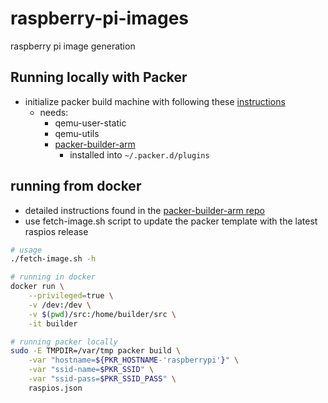 # raspberry-pi-images
raspberry pi image generation

## Running locally with Packer
- initialize packer build machine with following these [instructions](https://linuxhit.com/build-a-raspberry-pi-image-packer-packer-builder-arm/)
    - needs: 
        - qemu-user-static 
        - qemu-utils
        - [packer-builder-arm](https://github.com/mkaczanowski/packer-builder-arm)
            - installed into `~/.packer.d/plugins`

## running from docker 
- detailed instructions found in the [packer-builder-arm repo](https://github.com/mkaczanowski/packer-builder-arm) 
- use fetch-image.sh script to update the packer template with the latest raspios release

```sh
# usage 
./fetch-image.sh -h

# running in docker
docker run \
    --privileged=true \
    -v /dev:/dev \
    -v $(pwd)/src:/home/builder/src \
    -it builder 

# running packer locally
sudo -E TMPDIR=/var/tmp packer build \
    -var "hostname=${PKR_HOSTNAME-'raspberrypi'}" \
    -var "ssid-name=$PKR_SSID" \
    -var "ssid-pass=$PKR_SSID_PASS" \
    raspios.json
```
